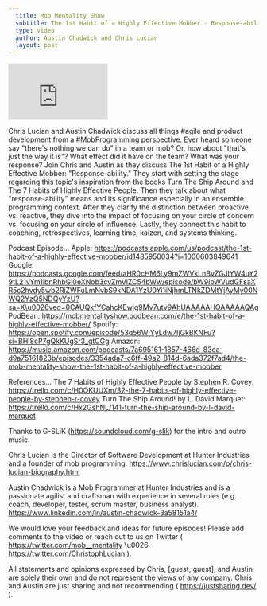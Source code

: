 ```yaml
---
  title: Mob Mentality Show
  subtitle: The 1st Habit of a Highly Effective Mobber - Response-ability (7 Habits)
  type: video
  author: Austin Chadwick and Chris Lucian
  layout: post
---
```


<iframe width="200" height="113" src="https://www.youtube.com/embed/IFvjTQTLPak?feature=oembed" frameborder="0" allow="accelerometer; autoplay; clipboard-write; encrypted-media; gyroscope; picture-in-picture; web-share" allowfullscreen title="The 1st Habit of a Highly Effective Mobber: Response-ability (7 Habits)"></iframe>

Chris Lucian and Austin Chadwick discuss all things #agile and product development from a #MobProgramming perspective. Ever heard someone say \"there's nothing we can do\" in a team or mob? Or, how about \"that's just the way it is\"? What effect did it have on the team? What was your response? Join Chris and Austin as they discuss The 1st Habit of a Highly Effective Mobber: \"Response-ability.\" They start with setting the stage regarding this topic's inspiration from the books Turn The Ship Around and The 7 Habits of Highly Effective People. Then they talk about what \"response-ability\" means and its significance especially in an ensemble programming context. After they clarify the distinction between proactive vs. reactive, they dive into the impact of focusing on your circle of concern vs. focusing on your circle of influence. Lastly, they connect this habit to coaching, retrospectives, learning time, kaizen, and systems thinking. 

Podcast Episode…
Apple: https://podcasts.apple.com/us/podcast/the-1st-habit-of-a-highly-effective-mobber/id1485950034?i=1000603849641
Google: https://podcasts.google.com/feed/aHR0cHM6Ly9mZWVkLnBvZGJlYW4uY29tL21vYm1lbnRhbGl0eXNob3cvZmVlZC54bWw/episode/bW9ibWVudGFsaXR5c2hvdy5wb2RiZWFuLmNvbS9kNDA1YzU0Yi1iNjhmLTNkZDMtYjAyMy00NWQ2YzQ5NDQyYzU?sa=X\u0026ved=0CAUQkfYCahcKEwjg9Mv7utv9AhUAAAAAHQAAAAAQAg
PodBean: https://mobmentalityshow.podbean.com/e/the-1st-habit-of-a-highly-effective-mobber/
Spotify: https://open.spotify.com/episode/53q56WIYyLdw7IjGkBKNFu?si=BHI8cP7gQkKUgSr3_gtCGg
Amazon: https://music.amazon.com/podcasts/7a695161-1857-466d-83ca-d9a75161823b/episodes/3354ada7-c6ff-49a2-814d-6ada372f7ad4/the-mob-mentality-show-the-1st-habit-of-a-highly-effective-mobber

References…
The 7 Habits of Highly Effective People by Stephen R. Covey: https://trello.com/c/H0QKUUXm/32-the-7-habits-of-highly-effective-people-by-stephen-r-covey
Turn The Ship Around! by L. David Marquet: https://trello.com/c/Hx2GshNL/141-turn-the-ship-around-by-l-david-marquet

Thanks to G-SLiK (https://soundcloud.com/g-slik) for the intro and outro music.
 
Chris Lucian is the Director of Software Development at Hunter Industries and a founder of mob programming. https://www.chrislucian.com/p/chris-lucian-biography.html 

Austin Chadwick is a Mob Programmer at Hunter Industries and is a passionate agilist and craftsman with experience in several roles (e.g. coach, developer, tester, scrum master, business analyst). https://www.linkedin.com/in/austin-chadwick-3a58151a4/ 
 
We would love your feedback and ideas for future episodes! Please add comments to the video or reach out to us on Twitter ( https://twitter.com/mob__mentality \u0026 https://twitter.com/ChristophLucian ).
 
All statements and opinions expressed by Chris, [guest, guest], and Austin are solely their own and do not represent the views of any company. Chris and Austin are just sharing and not recommending ( https://justsharing.dev/ ).

